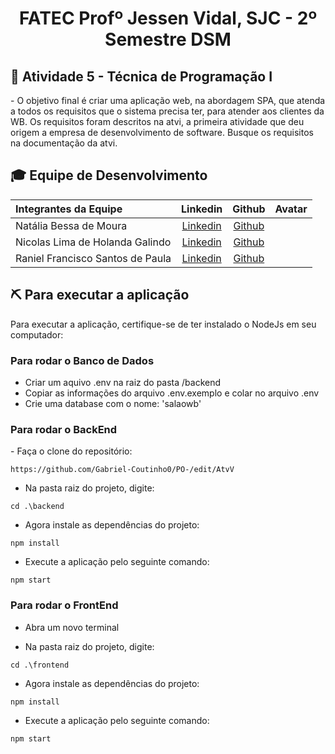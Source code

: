 <p align="center">
<h1 align="center"> FATEC Profº Jessen Vidal, SJC - 2º Semestre DSM </h1>

<h2> 📑 Atividade 5 - Técnica de Programação I </h2>
  -  O objetivo final é criar uma aplicação web, na abordagem SPA, que atenda a todos os requisitos que o sistema
precisa ter, para atender aos clientes da WB. Os requisitos foram descritos na atvi, a primeira atividade que
deu origem a empresa de desenvolvimento de software. Busque os requisitos na documentação da atvi.

<div id='equipe'>
<h2> 🎓 Equipe de Desenvolvimento </h2>

|Integrantes da Equipe|Linkedin|Github|Avatar|
|:---------|:-------:|:------:|:------:|
|Natália Bessa de Moura|[Linkedin](https://www.linkedin.com/in/natalia-bessa-59b671220/) | [Github](https://github.com/lirabessa)|
|Nicolas Lima de Holanda Galindo|[Linkedin](https://www.linkedin.com/in/nicolas-lima-2a75a3220/) | [Github](https://github.com/Nicolas734)|
|Raniel Francisco Santos de Paula|[Linkedin](https://www.linkedin.com/in/raniel-santos-204878222/)| [Github](https://github.com/Raniel-Santos)|
  
<h2> ⛏️ Para executar a aplicação</h2>
  
  Para executar a aplicação, certifique-se de ter instalado o NodeJs em seu computador:
<h3>Para rodar o Banco de Dados</h3>
 
  - Criar um aquivo .env na raiz do pasta /backend
  - Copiar as informações do arquivo .env.exemplo e colar no arquivo .env
  - Crie uma database com o nome: 'salaowb'
  
  <h3>Para rodar o BackEnd</h3>
- Faça o clone do repositório:
 
```
https://github.com/Gabriel-Coutinho0/PO-/edit/AtvV
```
- Na pasta raiz do projeto, digite:
```
cd .\backend
```
- Agora instale as dependências do projeto:
``` 
npm install
``` 
- Execute a aplicação pelo seguinte comando:
```
npm start
 ```
  
  <h3>Para rodar o FrontEnd</h3>
 
- Abra um novo terminal

- Na pasta raiz do projeto, digite:
```
cd .\frontend
```
- Agora instale as dependências do projeto:
``` 
npm install
``` 
- Execute a aplicação pelo seguinte comando:
```
npm start
 ```
